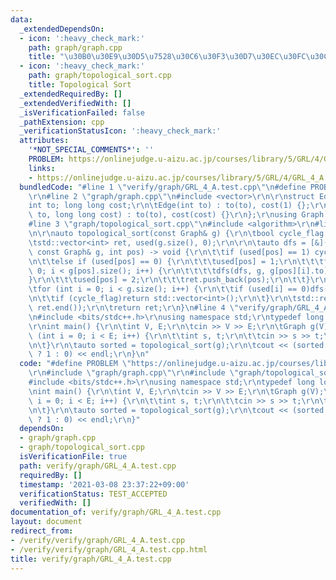 ```yaml
---
data:
  _extendedDependsOn:
  - icon: ':heavy_check_mark:'
    path: graph/graph.cpp
    title: "\u30B0\u30E9\u30D5\u7528\u30C6\u30F3\u30D7\u30EC\u30FC\u30C8"
  - icon: ':heavy_check_mark:'
    path: graph/topological_sort.cpp
    title: Topological Sort
  _extendedRequiredBy: []
  _extendedVerifiedWith: []
  _isVerificationFailed: false
  _pathExtension: cpp
  _verificationStatusIcon: ':heavy_check_mark:'
  attributes:
    '*NOT_SPECIAL_COMMENTS*': ''
    PROBLEM: https://onlinejudge.u-aizu.ac.jp/courses/library/5/GRL/4/GRL_4_A
    links:
    - https://onlinejudge.u-aizu.ac.jp/courses/library/5/GRL/4/GRL_4_A
  bundledCode: "#line 1 \"verify/graph/GRL_4_A.test.cpp\"\n#define PROBLEM \"https://onlinejudge.u-aizu.ac.jp/courses/library/5/GRL/4/GRL_4_A\"\
    \r\n#line 2 \"graph/graph.cpp\"\n#include <vector>\r\n\r\nstruct Edge {\r\n\t\
    int to; long long cost;\r\n\tEdge(int to) : to(to), cost(1) {};\r\n\tEdge(int\
    \ to, long long cost) : to(to), cost(cost) {}\r\n};\r\nusing Graph = std::vector<std::vector<Edge>>;\n\
    #line 3 \"graph/topological_sort.cpp\"\n#include <algorithm>\r\n#line 5 \"graph/topological_sort.cpp\"\
    \n\r\nauto topological_sort(const Graph& g) {\r\n\tbool cycle_flag = false;\r\n\
    \tstd::vector<int> ret, used(g.size(), 0);\r\n\r\n\tauto dfs = [&](auto&& dfs,\
    \ const Graph& g, int pos) -> void {\r\n\t\tif (used[pos] == 1) cycle_flag = true;\r\
    \n\t\telse if (used[pos] == 0) {\r\n\t\t\tused[pos] = 1;\r\n\t\t\tfor (int i =\
    \ 0; i < g[pos].size(); i++) {\r\n\t\t\t\tdfs(dfs, g, g[pos][i].to);\r\n\t\t\t\
    }\r\n\t\t\tused[pos] = 2;\r\n\t\t\tret.push_back(pos);\r\n\t\t}\r\n\t};\r\n\r\n\
    \tfor (int i = 0; i < g.size(); i++) {\r\n\t\tif (used[i] == 0)dfs(dfs, g, i);\r\
    \n\t\tif (cycle_flag)return std::vector<int>();\r\n\t}\r\n\tstd::reverse(ret.begin(),\
    \ ret.end());\r\n\treturn ret;\r\n}\n#line 4 \"verify/graph/GRL_4_A.test.cpp\"\
    \n#include <bits/stdc++.h>\r\nusing namespace std;\r\ntypedef long long ll;\r\n\
    \r\nint main() {\r\n\tint V, E;\r\n\tcin >> V >> E;\r\n\tGraph g(V);\r\n\tfor\
    \ (int i = 0; i < E; i++) {\r\n\t\tint s, t;\r\n\t\tcin >> s >> t;\r\n\t\tg[s].emplace_back(t);\r\
    \n\t}\r\n\tauto sorted = topological_sort(g);\r\n\tcout << (sorted.size() == 0\
    \ ? 1 : 0) << endl;\r\n}\n"
  code: "#define PROBLEM \"https://onlinejudge.u-aizu.ac.jp/courses/library/5/GRL/4/GRL_4_A\"\
    \r\n#include \"graph/graph.cpp\"\r\n#include \"graph/topological_sort.cpp\"\r\n\
    #include <bits/stdc++.h>\r\nusing namespace std;\r\ntypedef long long ll;\r\n\r\
    \nint main() {\r\n\tint V, E;\r\n\tcin >> V >> E;\r\n\tGraph g(V);\r\n\tfor (int\
    \ i = 0; i < E; i++) {\r\n\t\tint s, t;\r\n\t\tcin >> s >> t;\r\n\t\tg[s].emplace_back(t);\r\
    \n\t}\r\n\tauto sorted = topological_sort(g);\r\n\tcout << (sorted.size() == 0\
    \ ? 1 : 0) << endl;\r\n}"
  dependsOn:
  - graph/graph.cpp
  - graph/topological_sort.cpp
  isVerificationFile: true
  path: verify/graph/GRL_4_A.test.cpp
  requiredBy: []
  timestamp: '2021-03-08 23:37:22+09:00'
  verificationStatus: TEST_ACCEPTED
  verifiedWith: []
documentation_of: verify/graph/GRL_4_A.test.cpp
layout: document
redirect_from:
- /verify/verify/graph/GRL_4_A.test.cpp
- /verify/verify/graph/GRL_4_A.test.cpp.html
title: verify/graph/GRL_4_A.test.cpp
---
```

